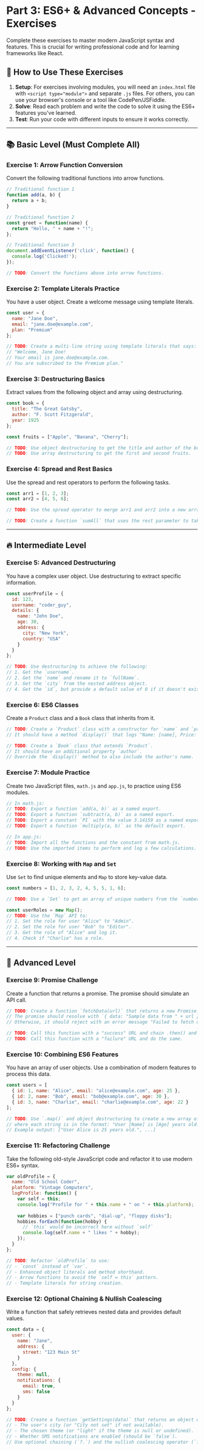 # Part 3: ES6+ & Advanced Concepts - Exercises

Complete these exercises to master modern JavaScript syntax and features. This is crucial for writing professional code and for learning frameworks like React.

## 🎯 How to Use These Exercises

1.  **Setup**: For exercises involving modules, you will need an `index.html` file with `<script type="module">` and separate `.js` files. For others, you can use your browser's console or a tool like CodePen/JSFiddle.
2.  **Solve**: Read each problem and write the code to solve it using the ES6+ features you've learned.
3.  **Test**: Run your code with different inputs to ensure it works correctly.

---

## 📚 Basic Level (Must Complete All)

### Exercise 1: Arrow Function Conversion
Convert the following traditional functions into arrow functions.

```javascript
// Traditional function 1
function add(a, b) {
  return a + b;
}

// Traditional function 2
const greet = function(name) {
  return "Hello, " + name + "!";
};

// Traditional function 3
document.addEventListener('click', function() {
  console.log('Clicked!');
});

// TODO: Convert the functions above into arrow functions.
```

### Exercise 2: Template Literals Practice
You have a user object. Create a welcome message using template literals.

```javascript
const user = {
  name: "Jane Doe",
  email: "jane.doe@example.com",
  plan: "Premium"
};

// TODO: Create a multi-line string using template literals that says:
// "Welcome, Jane Doe!
// Your email is jane.doe@example.com.
// You are subscribed to the Premium plan."
```

### Exercise 3: Destructuring Basics
Extract values from the following object and array using destructuring.

```javascript
const book = {
  title: "The Great Gatsby",
  author: "F. Scott Fitzgerald",
  year: 1925
};

const fruits = ["Apple", "Banana", "Cherry"];

// TODO: Use object destructuring to get the title and author of the book.
// TODO: Use array destructuring to get the first and second fruits.
```

### Exercise 4: Spread and Rest Basics
Use the spread and rest operators to perform the following tasks.

```javascript
const arr1 = [1, 2, 3];
const arr2 = [4, 5, 6];

// TODO: Use the spread operator to merge arr1 and arr2 into a new array.

// TODO: Create a function `sumAll` that uses the rest parameter to take any number of arguments and return their sum.
```

---

## 🔥 Intermediate Level

### Exercise 5: Advanced Destructuring
You have a complex user object. Use destructuring to extract specific information.

```javascript
const userProfile = {
  id: 123,
  username: "coder_guy",
  details: {
    name: "John Doe",
    age: 30,
    address: {
      city: "New York",
      country: "USA"
    }
  }
};

// TODO: Use destructuring to achieve the following:
// 1. Get the `username`.
// 2. Get the `name` and rename it to `fullName`.
// 3. Get the `city` from the nested address object.
// 4. Get the `id`, but provide a default value of 0 if it doesn't exist.
```

### Exercise 6: ES6 Classes
Create a `Product` class and a `Book` class that inherits from it.

```javascript
// TODO: Create a `Product` class with a constructor for `name` and `price`.
// It should have a method `display()` that logs "Name: [name], Price: $[price]".

// TODO: Create a `Book` class that extends `Product`.
// It should have an additional property `author`.
// Override the `display()` method to also include the author's name.
```

### Exercise 7: Module Practice
Create two JavaScript files, `math.js` and `app.js`, to practice using ES6 modules.

```javascript
// In math.js:
// TODO: Export a function `add(a, b)` as a named export.
// TODO: Export a function `subtract(a, b)` as a named export.
// TODO: Export a constant `PI` with the value 3.14159 as a named export.
// TODO: Export a function `multiply(a, b)` as the default export.

// In app.js:
// TODO: Import all the functions and the constant from math.js.
// TODO: Use the imported items to perform and log a few calculations.
```

### Exercise 8: Working with `Map` and `Set`
Use `Set` to find unique elements and `Map` to store key-value data.

```javascript
const numbers = [1, 2, 3, 2, 4, 5, 5, 1, 6];

// TODO: Use a `Set` to get an array of unique numbers from the `numbers` array.

const userRoles = new Map();
// TODO: Use the `Map` API to:
// 1. Set the role for user "Alice" to "Admin".
// 2. Set the role for user "Bob" to "Editor".
// 3. Get the role of "Alice" and log it.
// 4. Check if "Charlie" has a role.
```

---

## 🚀 Advanced Level

### Exercise 9: Promise Challenge
Create a function that returns a promise. The promise should simulate an API call.

```javascript
// TODO: Create a function `fetchData(url)` that returns a new Promise.
// The promise should resolve with `{ data: "Sample data from " + url }` after a 2-second delay if the URL contains the word "success".
// Otherwise, it should reject with an error message "Failed to fetch data from " + url after a 2-second delay.

// TODO: Call this function with a "success" URL and chain .then() and .catch() to log the result or error.
// TODO: Call this function with a "failure" URL and do the same.
```

### Exercise 10: Combining ES6 Features
You have an array of user objects. Use a combination of modern features to process this data.

```javascript
const users = [
  { id: 1, name: "Alice", email: "alice@example.com", age: 25 },
  { id: 2, name: "Bob", email: "bob@example.com", age: 30 },
  { id: 3, name: "Charlie", email: "charlie@example.com", age: 22 }
];

// TODO: Use `.map()` and object destructuring to create a new array of strings,
// where each string is in the format: "User [Name] is [Age] years old."
// Example output: ["User Alice is 25 years old.", ...]
```

### Exercise 11: Refactoring Challenge
Take the following old-style JavaScript code and refactor it to use modern ES6+ syntax.

```javascript
var oldProfile = {
  name: "Old School Coder",
  platform: "Vintage Computers",
  logProfile: function() {
    var self = this;
    console.log("Profile for " + this.name + " on " + this.platform);
    
    var hobbies = ["punch cards", "dial-up", "floppy disks"];
    hobbies.forEach(function(hobby) {
      // `this` would be incorrect here without `self`
      console.log(self.name + " likes " + hobby);
    });
  }
};

// TODO: Refactor `oldProfile` to use:
// - `const` instead of `var`.
// - Enhanced object literals and method shorthand.
// - Arrow functions to avoid the `self = this` pattern.
// - Template literals for string creation.
```

### Exercise 12: Optional Chaining & Nullish Coalescing
Write a function that safely retrieves nested data and provides default values.

```javascript
const data = {
  user: {
    name: "Jane",
    address: {
      street: "123 Main St"
    }
  },
  config: {
    theme: null,
    notifications: {
      email: true,
      sms: false
    }
  }
};

// TODO: Create a function `getSettings(data)` that returns an object with:
// - The user's city (or "City not set" if not available).
// - The chosen theme (or "light" if the theme is null or undefined).
// - Whether SMS notifications are enabled (should be `false`).
// Use optional chaining (`?.`) and the nullish coalescing operator (`??`).
```